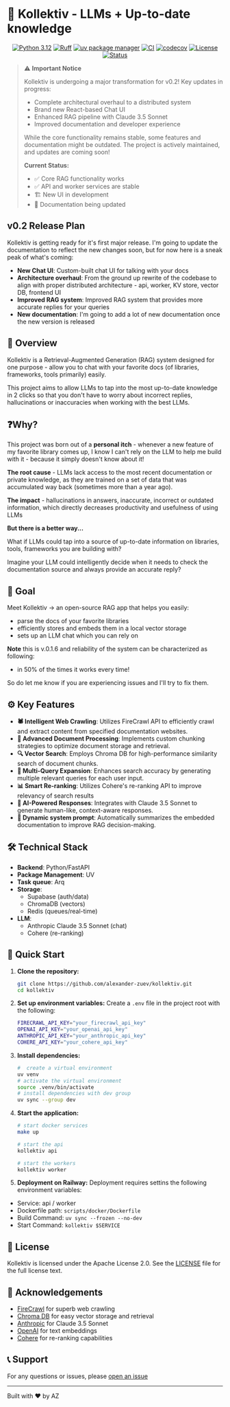 # 🚀 Kollektiv - LLMs + Up-to-date knowledge

<p align="center">
  <a href="https://www.python.org/downloads/"><img src="https://img.shields.io/badge/python-3.12-blue" alt="Python 3.12" /></a>
  <a href="https://github.com/astral-sh/ruff"><img src="https://img.shields.io/endpoint?url=https://raw.githubusercontent.com/astral-sh/ruff/main/assets/badge/v2.json" alt="Ruff" /></a>
  <a href="https://github.com/astral-sh/uv"><img src="https://img.shields.io/badge/uv-package%20manager-blueviolet" alt="uv package manager" /></a>
  <a href="https://github.com/alexander-zuev/kollektiv/actions/workflows/ci_pipeline.yml"><img src="https://github.com/alexander-zuev/kollektiv/actions/workflows/ci.yaml/badge.svg" alt="CI" /></a>
  <a href="https://codecov.io/github/alexander-zuev/kollektiv"><img src="https://codecov.io/github/alexander-zuev/kollektiv/graph/badge.svg?token=FAT0JJNZG8" alt="codecov" /></a>
  <a href="https://github.com/alexander-zuev/kollektiv/blob/main/LICENSE.md"><img src="https://img.shields.io/badge/License-Apache_2.0-blue.svg" alt="License" /></a>
  <a href="https://github.com/alexander-zuev/kollektiv/graphs/commit-activity"><img src="https://img.shields.io/badge/Maintained-Active-green.svg" alt="Status" /></a>
</p>

> ⚠️ **Important Notice**
>
> Kollektiv is undergoing a major transformation for v0.2! Key updates in progress:
>
> - Complete architectural overhaul to a distributed system
> - Brand new React-based Chat UI
> - Enhanced RAG pipeline with Claude 3.5 Sonnet
> - Improved documentation and developer experience
>
> While the core functionality remains stable, some features and documentation might be outdated.
> The project is actively maintained, and updates are coming soon!
>
> **Current Status:**
> - ✅ Core RAG functionality works
> - ✅ API and worker services are stable
> - 🏗️ New UI in development
> - 📝 Documentation being updated

## v0.2 Release Plan
Kollektiv is getting ready for it's first major release. I'm going to update the documentation to reflect the new changes soon, but for now here is a sneak peak of what's coming:

- **New Chat UI**: Custom-built chat UI for talking with your docs
- **Architecture overhaul**: From the ground up rewrite of the codebase to align with proper distributed architecture - api, worker, KV store, vector DB, frontend UI
- **Improved RAG system**: Improved RAG system that provides more accurate replies for your queries
- **New documentation**: I'm going to add a lot of new documentation once the new version is released

## 🌟 Overview

Kollektiv is a Retrieval-Augmented Generation (RAG) system designed for one purpose - allow you to chat with your
favorite docs (of libraries, frameworks, tools primarily) easily.

This project aims to allow LLMs to tap into the most up-to-date knowledge in 2 clicks so that you don't have to
worry about incorrect replies, hallucinations or inaccuracies when working with the best LLMs.

## ❓Why?

This project was born out of a **personal itch** - whenever a new feature of my favorite library comes up, I know I
can't rely on the LLM to help me build with it - because it simply doesn't know about it!

**The root cause** - LLMs lack access to the most recent documentation or private knowledge, as they are trained on a
set of data that was accumulated way back (sometimes more than a year ago).

**The impact** - hallucinations in answers, inaccurate, incorrect or outdated information, which directly decreases
productivity and usefulness of using LLMs

**But there is a better way...**

What if LLMs could tap into a source of up-to-date information on libraries, tools, frameworks you are building with?

Imagine your LLM could intelligently decide when it needs to check the documentation source and always provide an
accurate reply?

## 🎯 Goal

Meet Kollektiv -> an open-source RAG app that helps you easily:

- parse the docs of your favorite libraries
- efficiently stores and embeds them in a local vector storage
- sets up an LLM chat which you can rely on

**Note** this is v.0.1.6 and reliability of the system can be characterized as following:

- in 50% of the times it works every time!

So do let me know if you are experiencing issues and I'll try to fix them.

## ⚙️ Key Features

- **🕷️ Intelligent Web Crawling**: Utilizes FireCrawl API to efficiently crawl and extract content from specified documentation websites.
- **🧠 Advanced Document Processing**: Implements custom chunking strategies to optimize document storage and retrieval.
- **🔍 Vector Search**: Employs Chroma DB for high-performance similarity search of document chunks.
- **🔄 Multi-Query Expansion**: Enhances search accuracy by generating multiple relevant queries for each user input.
- **📊 Smart Re-ranking**: Utilizes Cohere's re-ranking API to improve relevancy of search results
- **🤖 AI-Powered Responses**: Integrates with Claude 3.5 Sonnet to generate human-like, context-aware responses.
- **🧠 Dynamic system prompt**: Automatically summarizes the embedded documentation to improve RAG decision-making.

## 🛠️ Technical Stack

- **Backend**: Python/FastAPI
- **Package Management**: UV
- **Task queue**: Arq
- **Storage**:
  - Supabase (auth/data)
  - ChromaDB (vectors)
  - Redis (queues/real-time)
- **LLM**:
  - Anthropic Claude 3.5 Sonnet (chat)
  - Cohere (re-ranking)

## 🚀 Quick Start

1. **Clone the repository:**

   ```bash
   git clone https://github.com/alexander-zuev/kollektiv.git
   cd kollektiv
   ```

2. **Set up environment variables:**
   Create a `.env` file in the project root with the following:

   ```bash
   FIRECRAWL_API_KEY="your_firecrawl_api_key"
   OPENAI_API_KEY="your_openai_api_key"
   ANTHROPIC_API_KEY="your_anthropic_api_key"
   COHERE_API_KEY="your_cohere_api_key"
   ```

3. **Install dependencies:**
   ```bash
   #  create a virtual environment
   uv venv
   # activate the virtual environment
   source .venv/bin/activate
   # install dependencies with dev group
   uv sync --group dev
   ```

4. **Start the application:**
   ```bash
   # start docker services
   make up

   # start the api
   kollektiv api

   # start the workers
   kollektiv worker
   ```
5. **Deployment on Railway:**
Deployment requires settins the following environment variables:
- Service: api / worker
- Dockerfile path: `scripts/docker/Dockerfile`
- Build Command: `uv sync --frozen --no-dev`
- Start Command: `kollektiv $SERVICE`

## 📜 License

Kollektiv is licensed under the Apache License 2.0. See the [LICENSE](LICENSE.md) file for the full license text.

## 🥳 Acknowledgements

- [FireCrawl](https://firecrawl.dev/) for superb web crawling
- [Chroma DB](https://www.trychroma.com/) for easy vector storage and retrieval
- [Anthropic](https://www.anthropic.com/) for Claude 3.5 Sonnet
- [OpenAI](https://openai.com/) for text embeddings
- [Cohere](https://cohere.ai/) for re-ranking capabilities

## 📞 Support

For any questions or issues, please [open an issue](https://github.com/alexander-zuev/kollektiv/issues)

---

Built with ❤️ by AZ
